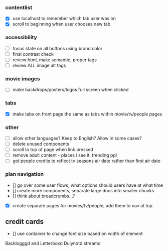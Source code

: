 ### contentlist

-   [x] use localhost to remember which tab user was on
-   [x] scroll to beginning when user chooses new tab

### accessibility

-   [ ] focus state on all buttons using brand color
-   [ ] final contrast check
-   [ ] review html, make semantic, proper tags
-   [ ] review ALL image alt tags

### movie images

-   [ ] make backdrops/posters/logos full screen when clicked

### tabs

-   [x] make tabs on front page the same as tabs within movie/tv/people pages

### other

-   [ ] allow other languages? Keep to English? Allow in some cases?
-   [ ] delete unused components
-   [ ] scroll to top of page when link pressed
-   [ ] remove adult content - places i see it: trending ppl
-   [ ] get people credits to reflect tv seasons air date rather than first air date

### plan navigation

-   [] go over some user flows, what options should users have at what time
-   [] create more components, separate large docs into smaller chunks
-   [] think about breadcrumbs...?
-   [x] create separate pages for movies/tv/people, add them to nav at top

## credit cards

-   [] use container to change font size based on width of element

Backlogggd and Letterboxd
Dulynotd
streamd
